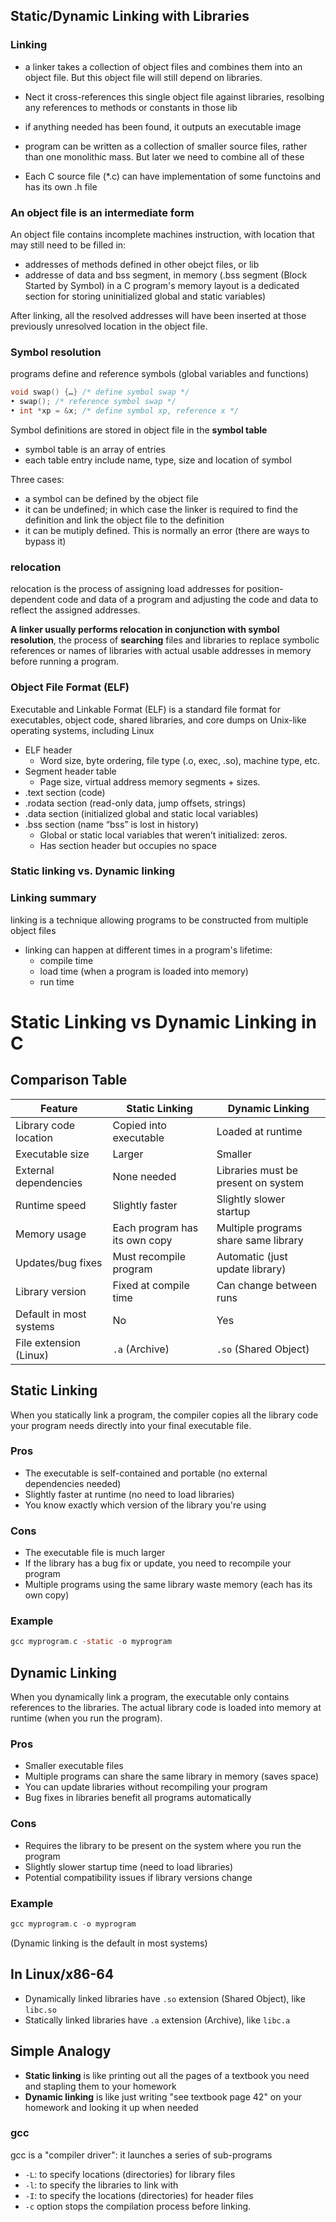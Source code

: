## Static/Dynamic Linking with Libraries

### Linking

- a linker takes a collection of object files and combines them into an object file. But this object file will still depend on libraries.
- Nect it cross-references this single object file against libraries, resolbing any references to methods or constants in those lib
- if anything needed has been found, it outputs an executable image

- program can be written as a collection of smaller source files, rather than one monolithic mass. But later we need to combine all of these
- Each C source file (\*.c) can have implementation of some functoins and has its own .h file

### An object file is an intermediate form

An object file contains incomplete machines instruction, with location that may still need to be filled in:

- addresses of methods defined in other obejct files, or lib
- addresse of data and bss segment, in memory (.bss segment (Block Started by Symbol) in a C program's memory layout is a dedicated section for storing uninitialized global and static variables)

After linking, all the resolved addresses will have been inserted at those previously unresolved location in the object file.

### Symbol resolution

programs define and reference symbols (global variables and functions)

```c
void swap() {…} /* define symbol swap */
• swap(); /* reference symbol swap */
• int *xp = &x; /* define symbol xp, reference x */
```

Symbol definitions are stored in object file in the **symbol table**

- symbol table is an array of entries
- each table entry include name, type, size and location of symbol

Three cases:

- a symbol can be defined by the object file
- it can be undefined; in which case the linker is required to find the definition and link the object file to the definition
- it can be mutiply defined. This is normally an error (there are ways to bypass it)

### relocation

relocation is the process of assigning load addresses for position-dependent code and data of a program and adjusting the code and data to reflect the assigned addresses.

**A linker usually performs relocation in conjunction with symbol resolution**, the process of **searching** files and libraries to replace symbolic references or names of libraries with actual usable addresses in memory before running a program.

### Object File Format (ELF)

Executable and Linkable Format (ELF) is a standard file format for executables, object code, shared libraries, and core dumps on Unix-like operating systems, including Linux

- ELF header
  - Word size, byte ordering, file type (.o, exec, .so), machine type, etc.
- Segment header table
  - Page size, virtual address memory segments + sizes.
- .text section (code)
- .rodata section (read-only data, jump offsets, strings)
- .data section (initialized global and static local variables)
- .bss section (name “bss” is lost in history)
  - Global or static local variables that weren’t initialized: zeros.
  - Has section header but occupies no space

### Static linking vs. Dynamic linking

### Linking summary

linking is a technique allowing programs to be constructed from multiple object files

- linking can happen at different times in a program's lifetime:
  - compile time
  - load time (when a program is loaded into memory)
  - run time

# Static Linking vs Dynamic Linking in C

## Comparison Table

| Feature                 | Static Linking                | Dynamic Linking                      |
| ----------------------- | ----------------------------- | ------------------------------------ |
| Library code location   | Copied into executable        | Loaded at runtime                    |
| Executable size         | Larger                        | Smaller                              |
| External dependencies   | None needed                   | Libraries must be present on system  |
| Runtime speed           | Slightly faster               | Slightly slower startup              |
| Memory usage            | Each program has its own copy | Multiple programs share same library |
| Updates/bug fixes       | Must recompile program        | Automatic (just update library)      |
| Library version         | Fixed at compile time         | Can change between runs              |
| Default in most systems | No                            | Yes                                  |
| File extension (Linux)  | `.a` (Archive)                | `.so` (Shared Object)                |

## Static Linking

When you statically link a program, the compiler copies all the library code your program needs directly into your final executable file.

### Pros

- The executable is self-contained and portable (no external dependencies needed)
- Slightly faster at runtime (no need to load libraries)
- You know exactly which version of the library you're using

### Cons

- The executable file is much larger
- If the library has a bug fix or update, you need to recompile your program
- Multiple programs using the same library waste memory (each has its own copy)

### Example

```c
gcc myprogram.c -static -o myprogram
```

## Dynamic Linking

When you dynamically link a program, the executable only contains references to the libraries. The actual library code is loaded into memory at runtime (when you run the program).

### Pros

- Smaller executable files
- Multiple programs can share the same library in memory (saves space)
- You can update libraries without recompiling your program
- Bug fixes in libraries benefit all programs automatically

### Cons

- Requires the library to be present on the system where you run the program
- Slightly slower startup time (need to load libraries)
- Potential compatibility issues if library versions change

### Example

```c
gcc myprogram.c -o myprogram
```

(Dynamic linking is the default in most systems)

## In Linux/x86-64

- Dynamically linked libraries have `.so` extension (Shared Object), like `libc.so`
- Statically linked libraries have `.a` extension (Archive), like `libc.a`

## Simple Analogy

- **Static linking** is like printing out all the pages of a textbook you need and stapling them to your homework
- **Dynamic linking** is like just writing "see textbook page 42" on your homework and looking it up when needed

### gcc

gcc is a "compiler driver": it launches a series of sub-programs

- `-L`: to specify locations (directories) for library files
- `-l`: to specify the libraries to link with
- `-I`: to specify the locations (directories) for header files
- `-c` option stops the compilation process before linking.
